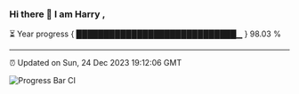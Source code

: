 ### Hi there 👋 I am Harry , 

⏳ Year progress { █████████████████████████████▁ } 98.03 %

---

⏰ Updated on Sun, 24 Dec 2023 19:12:06 GMT

![Progress Bar CI](https://github.com/duykhang68/duykhang68/workflows/Progress%20Bar%20CI/badge.svg)
